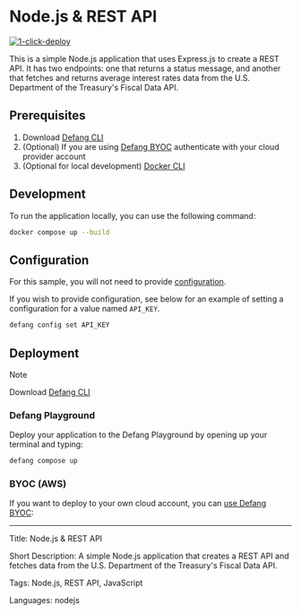 # Node.js & REST API

[![1-click-deploy](https://defang.io/deploy-with-defang.png)](https://portal.defang.dev/redirect?url=https%3A%2F%2Fgithub.com%2Fnew%3Ftemplate_name%3Dsample-nodejs-rest-api-template%26template_owner%3DDefangSamples)

This is a simple Node.js application that uses Express.js to create a REST API. It has two endpoints: one that returns a status message, and another that fetches and returns average interest rates data from the U.S. Department of the Treasury's Fiscal Data API.

## Prerequisites

1. Download [Defang CLI](https://github.com/DefangLabs/defang)
2. (Optional) If you are using [Defang BYOC](https://docs.defang.io/docs/concepts/defang-byoc) authenticate with your cloud provider account
3. (Optional for local development) [Docker CLI](https://docs.docker.com/engine/install/)

## Development

To run the application locally, you can use the following command:

```bash
docker compose up --build
```

## Configuration

For this sample, you will not need to provide [configuration](https://docs.defang.io/docs/concepts/configuration). 

If you wish to provide configuration, see below for an example of setting a configuration for a value named `API_KEY`.

```bash
defang config set API_KEY
```

## Deployment

> [!NOTE]
> Download [Defang CLI](https://github.com/DefangLabs/defang)

### Defang Playground

Deploy your application to the Defang Playground by opening up your terminal and typing:
```bash
defang compose up
```

### BYOC (AWS)

If you want to deploy to your own cloud account, you can [use Defang BYOC](https://docs.defang.io/docs/tutorials/deploy-to-your-cloud):

---

Title: Node.js & REST API

Short Description: A simple Node.js application that creates a REST API and fetches data from the U.S. Department of the Treasury's Fiscal Data API.

Tags: Node.js, REST API, JavaScript

Languages: nodejs
